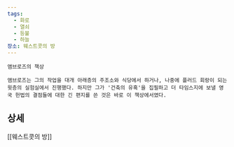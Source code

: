 ```yaml
---
tags:
  - 화로
  - 열쇠
  - 등불
  - 하늘
장소: 웨스트콧의 방
---
```


```
앰브로즈의 책상

앰브로즈는 그의 작업을 대개 아래층의 주조소와 식당에서 하거나, 나중에 플러드 회랑이 되는 윗층의 실험실에서 진행했다. 하지만 그가 '건축의 유혹'을 집필하고 더 타임스지에 보낼 영국 헌법의 결점들에 대한 긴 편지를 쓴 것은 바로 이 책상에서였다.
```



## 상세

[[웨스트콧의 방]]